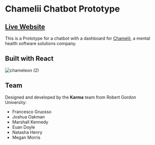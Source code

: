 # Chamelii Chatbot Prototype

## [Live Website](https://chamelii-prototype.netlify.app/)
This is a Prototype for a chatbot with a dashboard for [Chamelii](https://www.agcc.co.uk/news-article/osi-launch-chamelii-mental-health-software-solutions-company), a mental health software solutions company.

## Built with React

![chameleon (2)](https://user-images.githubusercontent.com/64712227/198828381-5e21aaef-4bd1-42f3-a1c9-c790a0bd8c17.png)

## Team
Designed and developed by the **Karma** team from Robert Gordon University:
- Francesco Gruosso
- Joshua Oakman
- Marshall Kennedy
- Euan Doyle
- Natasha Henry
- Megan Morris

